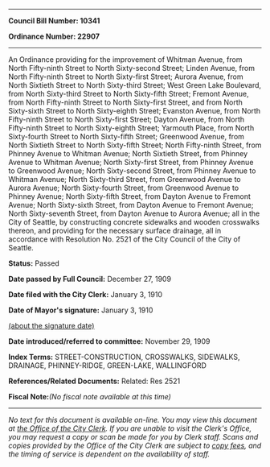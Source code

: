 

********

**Council Bill Number: 10341**
   
**Ordinance Number: 22907**
********

 An Ordinance providing for the improvement of Whitman Avenue, from North Fifty-ninth Street to North Sixty-second Street; Linden Avenue, from North Fifty-ninth Street to North Sixty-first Street; Aurora Avenue, from North Sixtieth Street to North Sixty-third Street; West Green Lake Boulevard, from North Sixty-third Street to North Sixty-fifth Street; Fremont Avenue, from North Fifty-ninth Street to North Sixty-first Street, and from North Sixty-sixth Street to North Sixty-eighth Street; Evanston Avenue, from North Fifty-ninth Street to North Sixty-first Street; Dayton Avenue, from North Fifty-ninth Street to North Sixty-eighth Street; Yarmouth Place, from North Sixty-fourth Street to North Sixty-fifth Street; Greenwood Avenue, from North Sixtieth Street to North Sixty-fifth Street; North Fifty-ninth Street, from Phinney Avenue to Whitman Avenue; North Sixtieth Street, from Phinney Avenue to Whitman Avenue; North Sixty-first Street, from Phinney Avenue to Greenwood Avenue; North Sixty-second Street, from Phinney Avenue to Whitman Avenue; North Sixty-third Street, from Greenwood Avenue to Aurora Avenue; North Sixty-fourth Street, from Greenwood Avenue to Phinney Avenue; North Sixty-fifth Street, from Dayton Avenue to Fremont Avenue; North Sixty-sixth Street, from Dayton Avenue to Fremont Avenue; North Sixty-seventh Street, from Dayton Avenue to Aurora Avenue; all in the City of Seattle, by constructing concrete sidewalks and wooden crosswalks thereon, and providing for the necessary surface drainage, all in accordance with Resolution No. 2521 of the City Council of the City of Seattle.

**Status:** Passed
   
**Date passed by Full Council:** December 27, 1909
   
**Date filed with the City Clerk:** January 3, 1910
   
**Date of Mayor's signature:** January 3, 1910
   
[(about the signature date)](/~public/approvaldate.htm)
   
   
   
**Date introduced/referred to committee:** November 29, 1909
   
   
**Index Terms:** STREET-CONSTRUCTION, CROSSWALKS, SIDEWALKS, DRAINAGE, PHINNEY-RIDGE, GREEN-LAKE, WALLINGFORD

**References/Related Documents:** Related: Res 2521

**Fiscal Note:**_(No fiscal note available at this time)_
********

_No text for this document is available on-line. You may view this document at [the Office of the City Clerk](http://www.seattle.gov/leg/clerk/contactUs.htm). If you are unable to visit the Clerk's Office, you may request a copy or scan be made for you by Clerk staff. Scans and copies provided by the Office of the City Clerk are subject to [copy fees](http://clerk.seattle.gov/~public/clerkfees.htm), and the timing of service is dependent on the availability of staff._

